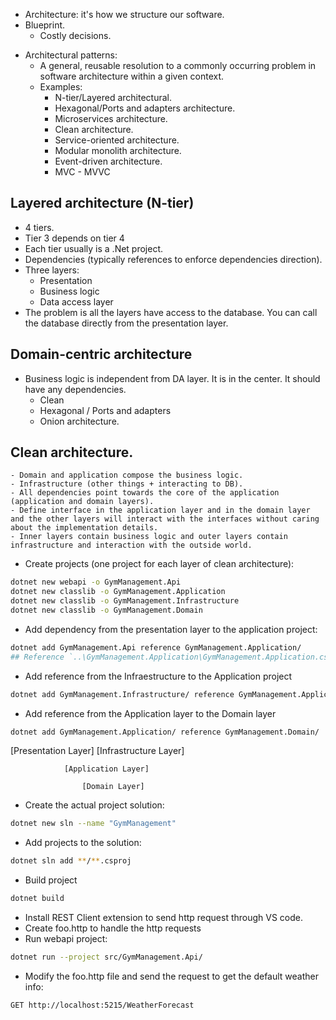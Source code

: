 * Architecture: it's how we structure our software.
* Blueprint. 
    - Costly decisions.

- Architectural patterns:
    - A general, reusable resolution to a commonly occurring problem in software architecture within a given context.
    - Examples:
        - N-tier/Layered architectural.
        - Hexagonal/Ports and adapters architecture.
        - Microservices architecture.
        - Clean architecture.
        - Service-oriented architecture.
        - Modular monolith architecture.
        - Event-driven architecture.
        - MVC - MVVC

## Layered architecture (N-tier)
- 4 tiers.
- Tier 3 depends on tier 4
- Each tier usually is a .Net project.
- Dependencies (typically references to enforce dependencies direction).
- Three layers:
    - Presentation
    - Business logic
    - Data access layer
- The problem is all the layers have access to the database. You can call the database directly from the presentation layer.

## Domain-centric architecture

- Business logic is independent from DA layer. It is in the center. It should have any dependencies. 
    - Clean
    - Hexagonal / Ports and adapters
    - Onion architecture.

## Clean architecture.
    - Domain and application compose the business logic.
    - Infrastructure (other things + interacting to DB).
    - All dependencies point towards the core of the application (application and domain layers).
    - Define interface in the application layer and in the domain layer and the other layers will interact with the interfaces without caring about the implementation details.
    - Inner layers contain business logic and outer layers contain infrastructure and interaction with the outside world.

- Create projects (one project for each layer of clean architecture):

```bash
dotnet new webapi -o GymManagement.Api
dotnet new classlib -o GymManagement.Application
dotnet new classlib -o GymManagement.Infrastructure
dotnet new classlib -o GymManagement.Domain
```    
- Add dependency from the presentation layer to the application project:
```bash
dotnet add GymManagement.Api reference GymManagement.Application/
## Reference `..\GymManagement.Application\GymManagement.Application.csproj` added to the project.
``` 
- Add reference from the Infraestructure to the Application project
```bash
dotnet add GymManagement.Infrastructure/ reference GymManagement.Application/
```
- Add reference from the Application layer to the Domain layer
```bash
dotnet add GymManagement.Application/ reference GymManagement.Domain/
```

[Presentation Layer]                [Infrastructure Layer]
                
                [Application Layer]        
                
                    [Domain Layer]    
- Create the actual project solution:
```bash
dotnet new sln --name "GymManagement"
```
- Add projects to the solution:
```bash
dotnet sln add **/**.csproj
```
- Build project
```bash
dotnet build
```

- Install REST Client extension to send http request through VS code.
- Create foo.http to handle the http requests
- Run webapi project:
```bash
dotnet run --project src/GymManagement.Api/
```
- Modify the foo.http file and send the request to get the default weather info:
```http
GET http://localhost:5215/WeatherForecast
```
